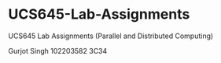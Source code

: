 # UCS645-Lab-Assignments
UCS645 Lab Assignments
(Parallel and Distributed Computing)

Gurjot Singh
102203582
3C34
